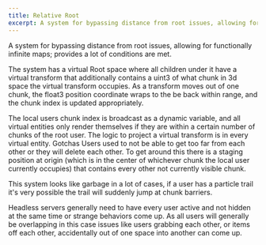 ```yaml
---
title: Relative Root
excerpt: A system for bypassing distance from root issues, allowing for functionally infinite maps; provides a lot of conditions are met.
---
```


A system for bypassing distance from root issues, allowing for functionally infinite maps; provides a lot of conditions are met.

The system has a virtual Root space where all children under it have a virtual transform that additionally contains a uint3 of what chunk in 3d space the virtual transform occupies. As a transform moves out of one chunk, the float3 position coordinate wraps to the be back within range, and the chunk index is updated appropriately.

The local users chunk index is broadcast as a dynamic variable, and all virtual entities only render themselves if they are within a certain number of chunks of the root user. The logic to project a virtual transform is in every virtual entity.
Gotchas
Users used to not be able to get too far from each other or they will delete each other. To get around this there is a staging position at origin (which is in the center of whichever chunk the local user currently occupies) that contains every other not currently visible chunk.

This system looks like garbage in a lot of cases, if a user has a particle trail it's very possible the trail will suddenly jump at chunk barriers.

Headless servers generally need to have every user active and not hidden at the same time or strange behaviors come up. As all users will generally be overlapping in this case issues like users grabbing each other, or items off each other, accidentally out of one space into another can come up.
